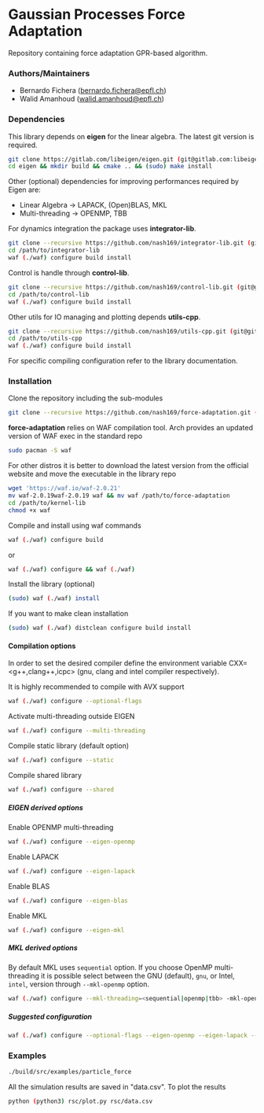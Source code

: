 # Gaussian Processes Force Adaptation
Repository containing force adaptation GPR-based algorithm.

### Authors/Maintainers

- Bernardo Fichera (bernardo.fichera@epfl.ch)
- Walid Amanhoud (walid.amanhoud@epfl.ch)

### Dependencies
This library depends on **eigen** for the linear algebra. The latest git version is required.
```sh
git clone https://gitlab.com/libeigen/eigen.git (git@gitlab.com:libeigen/eigen.git)
cd eigen && mkdir build && cmake .. && (sudo) make install
```
Other (optional) dependencies for improving performances required by Eigen are:
- Linear Algebra -> LAPACK, (Open)BLAS, MKL
- Multi-threading -> OPENMP, TBB

For dynamics integration the package uses **integrator-lib**.
```sh
git clone --recursive https://github.com/nash169/integrator-lib.git (git@github.com:nash169/integrator-lib.git)
cd /path/to/integrator-lib
waf (./waf) configure build install
```
Control is handle through **control-lib**.
```sh
git clone --recursive https://github.com/nash169/control-lib.git (git@github.com:nash169/control-lib.git)
cd /path/to/control-lib
waf (./waf) configure build install
```
Other utils for IO managing and plotting depends **utils-cpp**.
```sh
git clone --recursive https://github.com/nash169/utils-cpp.git (git@github.com:nash169/utils-cpp.git)
cd /path/to/utils-cpp
waf (./waf) configure build install
```
For specific compiling configuration refer to the library documentation.

### Installation
Clone the repository including the sub-modules
```sh
git clone --recursive https://github.com/nash169/force-adaptation.git (git@github.com:nash169/force-adaptation.git)
```
**force-adaptation** relies on WAF compilation tool.
Arch provides an updated version of WAF exec in the standard repo
```sh
sudo pacman -S waf
```
For other distros it is better to download the latest version from the official website and move the executable in the library repo
```sh
wget 'https://waf.io/waf-2.0.21'
mv waf-2.0.19waf-2.0.19 waf && mv waf /path/to/force-adaptation
cd /path/to/kernel-lib
chmod +x waf
```
Compile and install using waf commands
```sh
waf (./waf) configure build
```
or
```sh
waf (./waf) configure && waf (./waf)
```
Install the library (optional)
```sh
(sudo) waf (./waf) install
```
If you want to make clean installation
```sh
(sudo) waf (./waf) distclean configure build install
```

#### Compilation options
In order to set the desired compiler define the environment variable CXX=<g++,clang++,icpc> (gnu, clang and intel compiler respectively).

It is highly recommended to compile with AVX support
```sh
waf (./waf) configure --optional-flags
```
Activate multi-threading outside EIGEN
```sh
waf (./waf) configure --multi-threading
```
Compile static library (default option)
```sh
waf (./waf) configure --static
```
Compile shared library
```sh
waf (./waf) configure --shared
```
##### EIGEN derived options
Enable OPENMP multi-threading
```sh
waf (./waf) configure --eigen-openmp
```
Enable LAPACK
```sh
waf (./waf) configure --eigen-lapack
```
Enable BLAS
```sh
waf (./waf) configure --eigen-blas
```
Enable MKL
```sh
waf (./waf) configure --eigen-mkl
```
##### MKL derived options
By default MKL uses `sequential` option. If you choose OpenMP multi-threading it is possible select between the GNU (default), `gnu`, or Intel, `intel`, version through `--mkl-openmp` option.
```sh
waf (./waf) configure --mkl-threading=<sequential|openmp|tbb> -mkl-openmp=<gnu|intel>
```
##### Suggested configuration
```sh
waf (./waf) configure --optional-flags --eigen-openmp --eigen-lapack --eigen-blas --eigen-mkl --mkl-threading=tbb
```

### Examples
```sh
./build/src/examples/particle_force
```
All the simulation results are saved in "data.csv". To plot the results
```sh
python (python3) rsc/plot.py rsc/data.csv
```